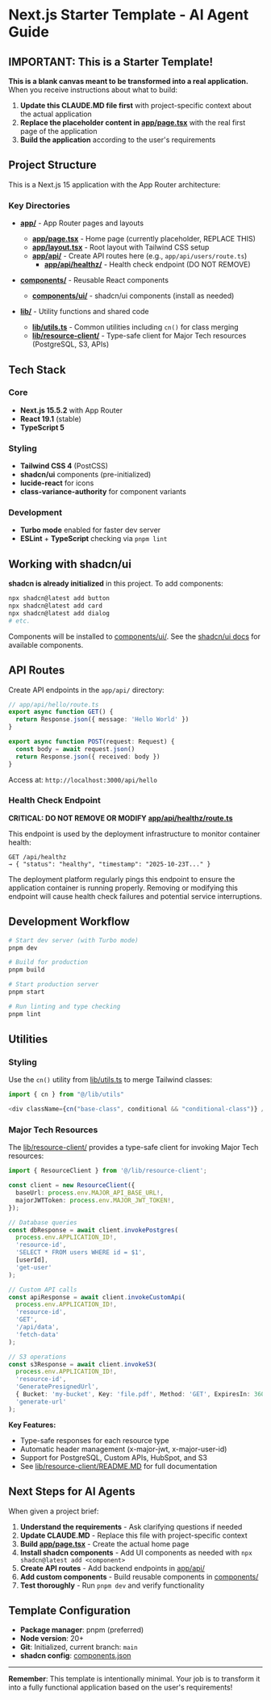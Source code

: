 # Next.js Starter Template - AI Agent Guide

## IMPORTANT: This is a Starter Template!

**This is a blank canvas meant to be transformed into a real application.** When you receive instructions about what to build:

1. **Update this CLAUDE.MD file first** with project-specific context about the actual application
2. **Replace the placeholder content in [app/page.tsx](app/page.tsx)** with the real first page of the application
3. **Build the application** according to the user's requirements

## Project Structure

This is a Next.js 15 application with the App Router architecture:

### Key Directories
- **[app/](app/)** - App Router pages and layouts
  - **[app/page.tsx](app/page.tsx)** - Home page (currently placeholder, REPLACE THIS)
  - **[app/layout.tsx](app/layout.tsx)** - Root layout with Tailwind CSS setup
  - **[app/api/](app/api/)** - Create API routes here (e.g., `app/api/users/route.ts`)
    - **[app/api/healthz/](app/api/healthz/)** - Health check endpoint (DO NOT REMOVE)

- **[components/](components/)** - Reusable React components
  - **[components/ui/](components/ui/)** - shadcn/ui components (install as needed)

- **[lib/](lib/)** - Utility functions and shared code
  - **[lib/utils.ts](lib/utils.ts)** - Common utilities including `cn()` for class merging
  - **[lib/resource-client/](lib/resource-client/)** - Type-safe client for Major Tech resources (PostgreSQL, S3, APIs)

## Tech Stack

### Core
- **Next.js 15.5.2** with App Router
- **React 19.1** (stable)
- **TypeScript 5**

### Styling
- **Tailwind CSS 4** (PostCSS)
- **shadcn/ui** components (pre-initialized)
- **lucide-react** for icons
- **class-variance-authority** for component variants

### Development
- **Turbo mode** enabled for faster dev server
- **ESLint** + **TypeScript** checking via `pnpm lint`

## Working with shadcn/ui

**shadcn is already initialized** in this project. To add components:

```bash
npx shadcn@latest add button
npx shadcn@latest add card
npx shadcn@latest add dialog
# etc.
```

Components will be installed to [components/ui/](components/ui/). See the [shadcn/ui docs](https://ui.shadcn.com/) for available components.

## API Routes

Create API endpoints in the `app/api/` directory:

```typescript
// app/api/hello/route.ts
export async function GET() {
  return Response.json({ message: 'Hello World' })
}

export async function POST(request: Request) {
  const body = await request.json()
  return Response.json({ received: body })
}
```

Access at: `http://localhost:3000/api/hello`

### Health Check Endpoint

**CRITICAL: DO NOT REMOVE OR MODIFY [app/api/healthz/route.ts](app/api/healthz/route.ts)**

This endpoint is used by the deployment infrastructure to monitor container health:

```
GET /api/healthz
→ { "status": "healthy", "timestamp": "2025-10-23T..." }
```

The deployment platform regularly pings this endpoint to ensure the application container is running properly. Removing or modifying this endpoint will cause health check failures and potential service interruptions.

## Development Workflow

```bash
# Start dev server (with Turbo mode)
pnpm dev

# Build for production
pnpm build

# Start production server
pnpm start

# Run linting and type checking
pnpm lint
```

## Utilities

### Styling

Use the `cn()` utility from [lib/utils.ts](lib/utils.ts) to merge Tailwind classes:

```typescript
import { cn } from "@/lib/utils"

<div className={cn("base-class", conditional && "conditional-class")} />
```

### Major Tech Resources

The [lib/resource-client/](lib/resource-client/) provides a type-safe client for invoking Major Tech resources:

```typescript
import { ResourceClient } from '@/lib/resource-client';

const client = new ResourceClient({
  baseUrl: process.env.MAJOR_API_BASE_URL!,
  majorJWTToken: process.env.MAJOR_JWT_TOKEN!,
});

// Database queries
const dbResponse = await client.invokePostgres(
  process.env.APPLICATION_ID!,
  'resource-id',
  'SELECT * FROM users WHERE id = $1',
  [userId],
  'get-user'
);

// Custom API calls
const apiResponse = await client.invokeCustomApi(
  process.env.APPLICATION_ID!,
  'resource-id',
  'GET',
  '/api/data',
  'fetch-data'
);

// S3 operations
const s3Response = await client.invokeS3(
  process.env.APPLICATION_ID!,
  'resource-id',
  'GeneratePresignedUrl',
  { Bucket: 'my-bucket', Key: 'file.pdf', Method: 'GET', ExpiresIn: 3600 },
  'generate-url'
);
```

**Key Features:**
- Type-safe responses for each resource type
- Automatic header management (x-major-jwt, x-major-user-id)
- Support for PostgreSQL, Custom APIs, HubSpot, and S3
- See [lib/resource-client/README.MD](lib/resource-client/README.MD) for full documentation

## Next Steps for AI Agents

When given a project brief:

1. **Understand the requirements** - Ask clarifying questions if needed
2. **Update CLAUDE.MD** - Replace this file with project-specific context
3. **Build [app/page.tsx](app/page.tsx)** - Create the actual home page
4. **Install shadcn components** - Add UI components as needed with `npx shadcn@latest add <component>`
5. **Create API routes** - Add backend endpoints in [app/api/](app/api/)
6. **Add custom components** - Build reusable components in [components/](components/)
7. **Test thoroughly** - Run `pnpm dev` and verify functionality

## Template Configuration

- **Package manager**: pnpm (preferred)
- **Node version**: 20+
- **Git**: Initialized, current branch: `main`
- **shadcn config**: [components.json](components.json)

---

**Remember**: This template is intentionally minimal. Your job is to transform it into a fully functional application based on the user's requirements!
